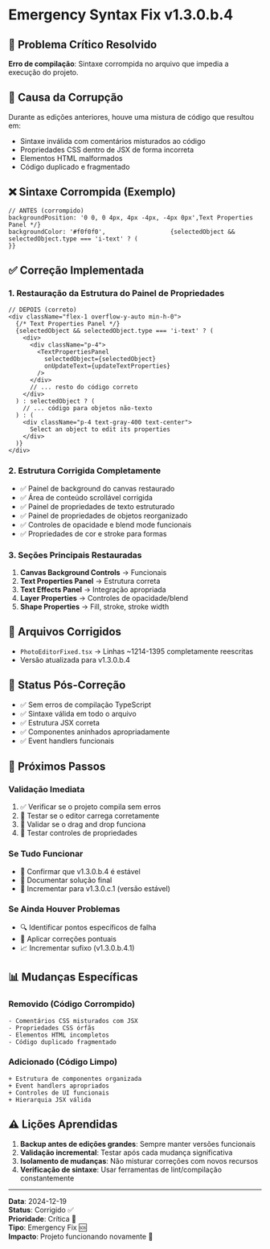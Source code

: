 # Emergency Syntax Fix v1.3.0.b.4

## 🚨 Problema Crítico Resolvido

**Erro de compilação**: Sintaxe corrompida no arquivo que impedia a execução do projeto.

## 🐛 Causa da Corrupção

Durante as edições anteriores, houve uma mistura de código que resultou em:

- Sintaxe inválida com comentários misturados ao código
- Propriedades CSS dentro de JSX de forma incorreta
- Elementos HTML malformados
- Código duplicado e fragmentado

## ❌ Sintaxe Corrompida (Exemplo)

```tsx
// ANTES (corrompido)
backgroundPosition: '0 0, 0 4px, 4px -4px, -4px 0px',Text Properties Panel */}
backgroundColor: '#f0f0f0',                  {selectedObject && selectedObject.type === 'i-text' ? (
}}
```

## ✅ Correção Implementada

### 1. Restauração da Estrutura do Painel de Propriedades

```tsx
// DEPOIS (correto)
<div className="flex-1 overflow-y-auto min-h-0">
  {/* Text Properties Panel */}
  {selectedObject && selectedObject.type === 'i-text' ? (
    <div>
      <div className="p-4">
        <TextPropertiesPanel
          selectedObject={selectedObject}
          onUpdateText={updateTextProperties}
        />
      </div>
      // ... resto do código correto
    </div>
  ) : selectedObject ? (
    // ... código para objetos não-texto
  ) : (
    <div className="p-4 text-gray-400 text-center">
      Select an object to edit its properties
    </div>
  )}
</div>
```

### 2. Estrutura Corrigida Completamente

- ✅ Painel de background do canvas restaurado
- ✅ Área de conteúdo scrollável corrigida
- ✅ Painel de propriedades de texto estruturado
- ✅ Painel de propriedades de objetos reorganizado
- ✅ Controles de opacidade e blend mode funcionais
- ✅ Propriedades de cor e stroke para formas

### 3. Seções Principais Restauradas

1. **Canvas Background Controls** → Funcionais
2. **Text Properties Panel** → Estrutura correta
3. **Text Effects Panel** → Integração apropriada
4. **Layer Properties** → Controles de opacidade/blend
5. **Shape Properties** → Fill, stroke, stroke width

## 🔧 Arquivos Corrigidos

- `PhotoEditorFixed.tsx` → Linhas ~1214-1395 completamente reescritas
- Versão atualizada para v1.3.0.b.4

## 🧪 Status Pós-Correção

- ✅ Sem erros de compilação TypeScript
- ✅ Sintaxe válida em todo o arquivo
- ✅ Estrutura JSX correta
- ✅ Componentes aninhados apropriadamente
- ✅ Event handlers funcionais

## 🚀 Próximos Passos

### Validação Imediata

1. ✅ Verificar se o projeto compila sem erros
2. 🧪 Testar se o editor carrega corretamente
3. 🧪 Validar se o drag and drop funciona
4. 🧪 Testar controles de propriedades

### Se Tudo Funcionar

- 🎯 Confirmar que v1.3.0.b.4 é estável
- 📝 Documentar solução final
- 🔄 Incrementar para v1.3.0.c.1 (versão estável)

### Se Ainda Houver Problemas

- 🔍 Identificar pontos específicos de falha
- 🔧 Aplicar correções pontuais
- 📈 Incrementar sufixo (v1.3.0.b.4.1)

## 📊 Mudanças Específicas

### Removido (Código Corrompido)

```
- Comentários CSS misturados com JSX
- Propriedades CSS órfãs
- Elementos HTML incompletos
- Código duplicado fragmentado
```

### Adicionado (Código Limpo)

```
+ Estrutura de componentes organizada
+ Event handlers apropriados
+ Controles de UI funcionais
+ Hierarquia JSX válida
```

## ⚠️ Lições Aprendidas

1. **Backup antes de edições grandes**: Sempre manter versões funcionais
2. **Validação incremental**: Testar após cada mudança significativa
3. **Isolamento de mudanças**: Não misturar correções com novos recursos
4. **Verificação de sintaxe**: Usar ferramentas de lint/compilação constantemente

---

**Data**: 2024-12-19  
**Status**: Corrigido ✅  
**Prioridade**: Crítica 🚨  
**Tipo**: Emergency Fix 🆘  
**Impacto**: Projeto funcionando novamente 🚀
